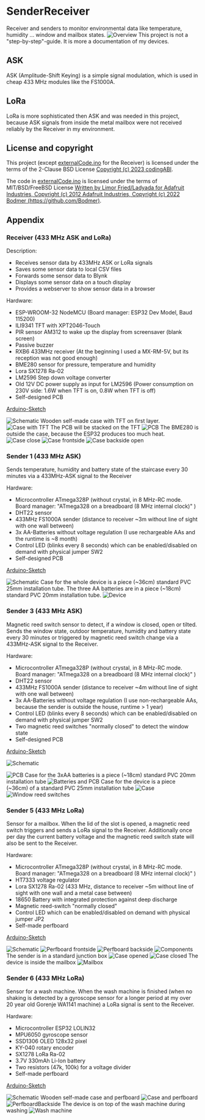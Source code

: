 # SenderReceiver
Receiver and senders to monitor environmental data like temperature, humidity ... window and mailbox states.
![Overview](assets/images/Overview.png)
This project is not a "step-by-step"-guide. It is more a documentation of my devices. 
## ASK
ASK (Amplitude-Shift Keying) is a simple signal modulation, which is used in cheap 433 MHz modules like the FS1000A.
## LoRa
LoRa is more sophisticated then ASK and was needed in this project, because ASK signals from inside the metal mailbox were not received reliably by the Receiver in my environment.

## License and copyright
This project (except [externalCode.ino](/Receiver/externalCode.ino) for the Receiver) is licensed under the terms of the 2-Clause BSD License [Copyright (c) 2023 codingABI](LICENSE). 

The code in [externalCode.ino](/Receiver/externalCode.ino) is licensed under the terms of MIT/BSD/FreeBSD License [Written by Limor Fried/Ladyada for Adafruit Industries, Copyright (c) 2012 Adafruit Industries, Copyright (c) 2022 Bodmer (https://github.com/Bodmer)](LICENSE.TFT-eSPI).

## Appendix
### Receiver (433 MHz ASK and LoRa)
Description:
* Receives sensor data by 433MHz ASK or LoRa signals
* Saves some sensor data to local CSV files 
* Forwards some sensor data to Blynk
* Displays some sensor data on a touch display 
* Provides a webserver to show sensor data in a browser 

Hardware: 
* ESP-WROOM-32 NodeMCU (Board manager: ESP32 Dev Model, Baud 115200)
* ILI9341 TFT with XPT2046-Touch
* PIR sensor AM312 to wake up the display from screensaver (blank screen)
* Passive buzzer
* RXB6 433MHz receiver (At the beginning I used a  MX-RM-5V, but its reception was not good enough)
* BME280 sensor for pressure, temperature and humidity
* Lora SX1278 Ra-02
* LM2596 Step down voltage converter
* Old 12V DC power supply as input for LM2596 (Power consumption on 230V side: 1.6W when TFT is on, 0.8W when TFT is off)
* Self-designed PCB

[Arduino-Sketch](/Receiver/Receiver.ino)

![Schematic](assets/images/Receiver/Schematic.png)
Wooden self-made case with TFT on first layer.
![Case with TFT](assets/images/Receiver/CaseTFT.jpg)
The PCB will be stacked on the TFT
![PCB](assets/images/Receiver/PCB.jpg)
The BME280 is outside the case, because the ESP32 produces too much heat.
![Case close](assets/images/Receiver/CaseClosed.jpg)
![Case frontside](assets/images/Receiver/CaseFront.jpg)
![Case backside open](assets/images/Receiver/CaseOpen.jpg)

### Sender 1 (433 MHz ASK)
Sends temperature, humidity and battery state of the staircase every 30 minutes via a 433MHz-ASK signal to the Receiver

Hardware:
* Microcontroller ATmega328P (without crystal, in 8 MHz-RC mode. Board manager: "ATmega328 on a breadboard (8 MHz internal clock)" ) 
* DHT22 sensor
* 433MHz FS1000A sender (distance to receiver ~3m without line of sight with one wall between)
* 3x AA-Batteries without voltage regulation (I use rechargeable AAs and the runtime is ~8 month)
* Control LED (blinks every 8 seconds) which can be enabled/disabled on demand with physical jumper SW2
* Self-designed PCB

[Arduino-Sketch](/Sender1/Sender1.ino)

![Schematic](assets/images/Sender1/Schematic.png)
Case for the whole device is a piece (~36cm) standard PVC 25mm installation  tube. The three AA batteries are in a piece (~18cm) standard PVC 20mm installation tube.
![Device](assets/images/Sender1/device.jpg)

### Sender 3 (433 MHz ASK)
Magnetic reed switch sensor to detect, if a window is closed, open or tilted. Sends the window state, outdoor temperature, humidity and battery state every 30 minutes or triggered by magnetic reed switch change via a 433MHz-ASK signal to the Receiver.

Hardware:
* Microcontroller ATmega328P (without crystal, in 8 MHz-RC mode. Board manager: "ATmega328 on a breadboard (8 MHz internal clock)" ) 
* DHT22 sensor
* 433MHz FS1000A sender (distance to receiver ~4m without line of sight with one wall between)
* 3x AA-Batteries without voltage regulation (I use non-rechargeable AAs, because the sender is outside the house, runtime > 1 year)
* Control LED (blinks every 8 seconds) which can be enabled/disabled on demand with physical jumper SW2
* Two magnetic reed switches "normally closed" to detect the window state
* Self-designed PCB

[Arduino-Sketch](/Sender3/Sender3.ino)

![Schematic](assets/images/Sender3/Schematic.png)

![PCB](assets/images/Sender3/PCB.jpg)
Case for the 3xAA batteries is a piece (~18cm) standard PVC 20mm installation tube
![Batteries and PCB](assets/images/Sender3/BatteriesPCB.jpg)
Case for the device is a piece (~36cm) of a standard PVC 25mm installation tube
![Case](assets/images/Sender3/Case.jpg)
![Window reed switches](assets/images/Sender3/WindowReedSwitches.jpg)

### Sender 5 (433 MHz LoRa)
Sensor for a mailbox. When the lid of the slot is opened, a magnetic reed switch triggers and sends a LoRa signal to the Receiver. Additionally once per day the current battery voltage and the magnetic reed switch state will also be sent to the Receiver.

Hardware:
* Microcontroller ATmega328P (without crystal, in 8 MHz-RC mode. Board manager: "ATmega328 on a breadboard (8 MHz internal clock)" ) 
* HT7333 voltage regulator
* Lora SX1278 Ra-02 (433 MHz, distance to receiver ~5m without line of sight with one wall and a metal case between)
* 18650 Battery with integrated protection against deep discharge
* Magnetic reed-switch "normally closed"
* Control LED which can be enabled/disabled on demand with physical jumper JP2
* Self-made perfboard

[Arduino-Sketch](/Sender5/Sender5.ino)

![Schematic](assets/images/Sender5/Schematic.png)
![Perfboard frontside](assets/images/Sender5/PerfboardFrontside.jpg)
![Perfboard backside](assets/images/Sender5/PerfboardBackside.jpg)
![Components](assets/images/Sender5/Components.jpg)
The sender is in a standard junction box
![Case opened](assets/images/Sender5/CaseOpened.jpg)
![Case closed](assets/images/Sender5/CaseClosed.jpg)
The device is inside the mailbox
![Mailbox](assets/images/Sender5/Mailbox.jpg)

### Sender 6 (433 MHz LoRa)
Sensor for a wash machine. When the wash machine is finished (when no shaking is detected by a gyroscope sensor for a longer period at my over 20 year old Gorenje WA1141 machine) a LoRa signal is sent to the Receiver. 

Hardware:
* Microcontroller ESP32 LOLIN32
* MPU6050 gyroscope sensor
* SSD1306 OLED 128x32 pixel
* KY-040 rotary encoder
* SX1278 LoRa Ra-02
* 3.7V 330mAh Li-Ion battery
* Two resistors (47k, 100k) for a voltage divider
* Self-made perfboard

[Arduino-Sketch](/Sender6/Sender6.ino)

![Schematic](assets/images/Sender6/Schematic.png)
Wooden self-made case and perfboard
![Case and perfboard](assets/images/Sender6/CaseAndPerfboard.jpg)
![PerfboardBackside](assets/images/Sender6/PerfboardBackside.jpg)
The device is on top of the wash machine during washing
![Wash machine](assets/images/Sender6/WashMachine.jpg)
